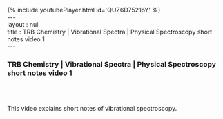 {% include youtubePlayer.html id='QUZ6D7521pY' %}<br>---<br>layout : null<br>title : TRB Chemistry | Vibrational Spectra | Physical Spectroscopy short notes video 1<br>---<br><h3>TRB Chemistry | Vibrational Spectra | Physical Spectroscopy short notes video 1</h3><br><br><p>This video explains short notes of vibrational spectroscopy.</p><br>